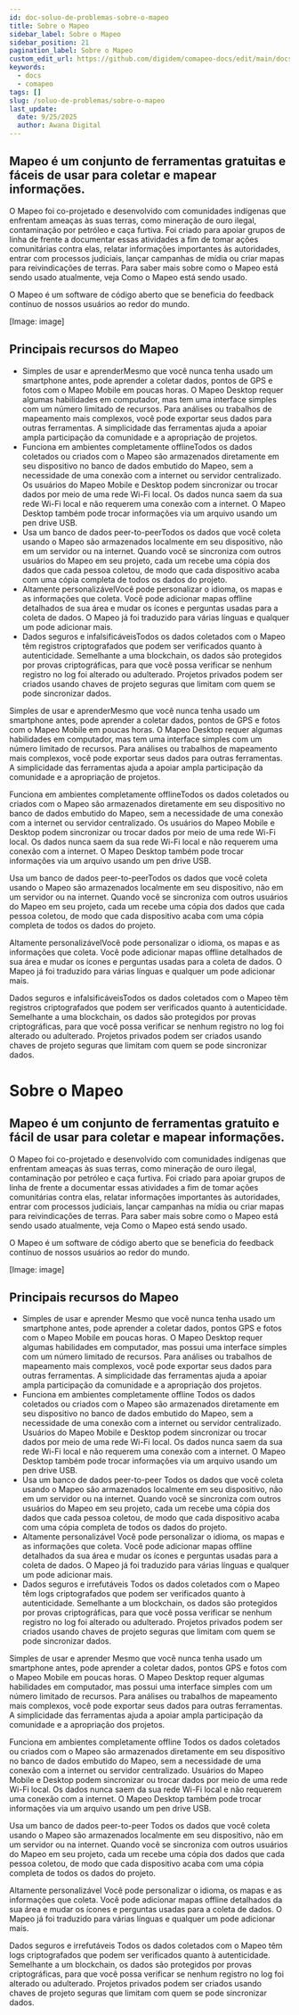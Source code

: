 ```yaml
---
id: doc-soluo-de-problemas-sobre-o-mapeo
title: Sobre o Mapeo
sidebar_label: Sobre o Mapeo
sidebar_position: 21
pagination_label: Sobre o Mapeo
custom_edit_url: https://github.com/digidem/comapeo-docs/edit/main/docs/soluo-de-problemas/sobre-o-mapeo.md
keywords:
  - docs
  - comapeo
tags: []
slug: /soluo-de-problemas/sobre-o-mapeo
last_update:
  date: 9/25/2025
  author: Awana Digital
---
```

## Mapeo é um conjunto de ferramentas gratuitas e fáceis de usar para coletar e mapear informações.


O Mapeo foi co-projetado e desenvolvido com comunidades indígenas que enfrentam ameaças às suas terras, como mineração de ouro ilegal, contaminação por petróleo e caça furtiva. Foi criado para apoiar grupos de linha de frente a documentar essas atividades a fim de tomar ações comunitárias contra elas, relatar informações importantes às autoridades, entrar com processos judiciais, lançar campanhas de mídia ou criar mapas para reivindicações de terras. Para saber mais sobre como o Mapeo está sendo usado atualmente, veja Como o Mapeo está sendo usado.


O Mapeo é um software de código aberto que se beneficia do feedback contínuo de nossos usuários ao redor do mundo.


[Image: image]


## Principais recursos do Mapeo

- Simples de usar e aprenderMesmo que você nunca tenha usado um smartphone antes, pode aprender a coletar dados, pontos de GPS e fotos com o Mapeo Mobile em poucas horas. O Mapeo Desktop requer algumas habilidades em computador, mas tem uma interface simples com um número limitado de recursos. Para análises ou trabalhos de mapeamento mais complexos, você pode exportar seus dados para outras ferramentas. A simplicidade das ferramentas ajuda a apoiar ampla participação da comunidade e a apropriação de projetos.
- Funciona em ambientes completamente offlineTodos os dados coletados ou criados com o Mapeo são armazenados diretamente em seu dispositivo no banco de dados embutido do Mapeo, sem a necessidade de uma conexão com a internet ou servidor centralizado. Os usuários do Mapeo Mobile e Desktop podem sincronizar ou trocar dados por meio de uma rede Wi-Fi local. Os dados nunca saem da sua rede Wi-Fi local e não requerem uma conexão com a internet. O Mapeo Desktop também pode trocar informações via um arquivo usando um pen drive USB.
- Usa um banco de dados peer-to-peerTodos os dados que você coleta usando o Mapeo são armazenados localmente em seu dispositivo, não em um servidor ou na internet. Quando você se sincroniza com outros usuários do Mapeo em seu projeto, cada um recebe uma cópia dos dados que cada pessoa coletou, de modo que cada dispositivo acaba com uma cópia completa de todos os dados do projeto.
- Altamente personalizávelVocê pode personalizar o idioma, os mapas e as informações que coleta. Você pode adicionar mapas offline detalhados de sua área e mudar os ícones e perguntas usadas para a coleta de dados. O Mapeo já foi traduzido para várias línguas e qualquer um pode adicionar mais.
- Dados seguros e infalsificáveisTodos os dados coletados com o Mapeo têm registros criptografados que podem ser verificados quanto à autenticidade. Semelhante a uma blockchain, os dados são protegidos por provas criptográficas, para que você possa verificar se nenhum registro no log foi alterado ou adulterado. Projetos privados podem ser criados usando chaves de projeto seguras que limitam com quem se pode sincronizar dados.

Simples de usar e aprenderMesmo que você nunca tenha usado um smartphone antes, pode aprender a coletar dados, pontos de GPS e fotos com o Mapeo Mobile em poucas horas. O Mapeo Desktop requer algumas habilidades em computador, mas tem uma interface simples com um número limitado de recursos. Para análises ou trabalhos de mapeamento mais complexos, você pode exportar seus dados para outras ferramentas. A simplicidade das ferramentas ajuda a apoiar ampla participação da comunidade e a apropriação de projetos.


Funciona em ambientes completamente offlineTodos os dados coletados ou criados com o Mapeo são armazenados diretamente em seu dispositivo no banco de dados embutido do Mapeo, sem a necessidade de uma conexão com a internet ou servidor centralizado. Os usuários do Mapeo Mobile e Desktop podem sincronizar ou trocar dados por meio de uma rede Wi-Fi local. Os dados nunca saem da sua rede Wi-Fi local e não requerem uma conexão com a internet. O Mapeo Desktop também pode trocar informações via um arquivo usando um pen drive USB.


Usa um banco de dados peer-to-peerTodos os dados que você coleta usando o Mapeo são armazenados localmente em seu dispositivo, não em um servidor ou na internet. Quando você se sincroniza com outros usuários do Mapeo em seu projeto, cada um recebe uma cópia dos dados que cada pessoa coletou, de modo que cada dispositivo acaba com uma cópia completa de todos os dados do projeto.


Altamente personalizávelVocê pode personalizar o idioma, os mapas e as informações que coleta. Você pode adicionar mapas offline detalhados de sua área e mudar os ícones e perguntas usadas para a coleta de dados. O Mapeo já foi traduzido para várias línguas e qualquer um pode adicionar mais.


Dados seguros e infalsificáveisTodos os dados coletados com o Mapeo têm registros criptografados que podem ser verificados quanto à autenticidade. Semelhante a uma blockchain, os dados são protegidos por provas criptográficas, para que você possa verificar se nenhum registro no log foi alterado ou adulterado. Projetos privados podem ser criados usando chaves de projeto seguras que limitam com quem se pode sincronizar dados.


# Sobre o Mapeo


## Mapeo é um conjunto de ferramentas gratuito e fácil de usar para coletar e mapear informações.


O Mapeo foi co-projetado e desenvolvido com comunidades indígenas que enfrentam ameaças às suas terras, como mineração de ouro ilegal, contaminação por petróleo e caça furtiva. Foi criado para apoiar grupos de linha de frente a documentar essas atividades a fim de tomar ações comunitárias contra elas, relatar informações importantes às autoridades, entrar com processos judiciais, lançar campanhas na mídia ou criar mapas para reivindicações de terras. Para saber mais sobre como o Mapeo está sendo usado atualmente, veja Como o Mapeo está sendo usado.


O Mapeo é um software de código aberto que se beneficia do feedback contínuo de nossos usuários ao redor do mundo.


[Image: image]


## Principais recursos do Mapeo

- Simples de usar e aprender
Mesmo que você nunca tenha usado um smartphone antes, pode aprender a coletar dados, pontos GPS e fotos com o Mapeo Mobile em poucas horas. O Mapeo Desktop requer algumas habilidades em computador, mas possui uma interface simples com um número limitado de recursos. Para análises ou trabalhos de mapeamento mais complexos, você pode exportar seus dados para outras ferramentas. A simplicidade das ferramentas ajuda a apoiar ampla participação da comunidade e a apropriação dos projetos.
- Funciona em ambientes completamente offline
Todos os dados coletados ou criados com o Mapeo são armazenados diretamente em seu dispositivo no banco de dados embutido do Mapeo, sem a necessidade de uma conexão com a internet ou servidor centralizado. Usuários do Mapeo Mobile e Desktop podem sincronizar ou trocar dados por meio de uma rede Wi-Fi local. Os dados nunca saem da sua rede Wi-Fi local e não requerem uma conexão com a internet. O Mapeo Desktop também pode trocar informações via um arquivo usando um pen drive USB.
- Usa um banco de dados peer-to-peer
Todos os dados que você coleta usando o Mapeo são armazenados localmente em seu dispositivo, não em um servidor ou na internet. Quando você se sincroniza com outros usuários do Mapeo em seu projeto, cada um recebe uma cópia dos dados que cada pessoa coletou, de modo que cada dispositivo acaba com uma cópia completa de todos os dados do projeto.
- Altamente personalizável
Você pode personalizar o idioma, os mapas e as informações que coleta. Você pode adicionar mapas offline detalhados da sua área e mudar os ícones e perguntas usadas para a coleta de dados. O Mapeo já foi traduzido para várias línguas e qualquer um pode adicionar mais.
- Dados seguros e irrefutáveis
Todos os dados coletados com o Mapeo têm logs criptografados que podem ser verificados quanto à autenticidade. Semelhante a um blockchain, os dados são protegidos por provas criptográficas, para que você possa verificar se nenhum registro no log foi alterado ou adulterado. Projetos privados podem ser criados usando chaves de projeto seguras que limitam com quem se pode sincronizar dados.

Simples de usar e aprender
Mesmo que você nunca tenha usado um smartphone antes, pode aprender a coletar dados, pontos GPS e fotos com o Mapeo Mobile em poucas horas. O Mapeo Desktop requer algumas habilidades em computador, mas possui uma interface simples com um número limitado de recursos. Para análises ou trabalhos de mapeamento mais complexos, você pode exportar seus dados para outras ferramentas. A simplicidade das ferramentas ajuda a apoiar ampla participação da comunidade e a apropriação dos projetos.


Funciona em ambientes completamente offline
Todos os dados coletados ou criados com o Mapeo são armazenados diretamente em seu dispositivo no banco de dados embutido do Mapeo, sem a necessidade de uma conexão com a internet ou servidor centralizado. Usuários do Mapeo Mobile e Desktop podem sincronizar ou trocar dados por meio de uma rede Wi-Fi local. Os dados nunca saem da sua rede Wi-Fi local e não requerem uma conexão com a internet. O Mapeo Desktop também pode trocar informações via um arquivo usando um pen drive USB.


Usa um banco de dados peer-to-peer
Todos os dados que você coleta usando o Mapeo são armazenados localmente em seu dispositivo, não em um servidor ou na internet. Quando você se sincroniza com outros usuários do Mapeo em seu projeto, cada um recebe uma cópia dos dados que cada pessoa coletou, de modo que cada dispositivo acaba com uma cópia completa de todos os dados do projeto.


Altamente personalizável
Você pode personalizar o idioma, os mapas e as informações que coleta. Você pode adicionar mapas offline detalhados da sua área e mudar os ícones e perguntas usadas para a coleta de dados. O Mapeo já foi traduzido para várias línguas e qualquer um pode adicionar mais.


Dados seguros e irrefutáveis
Todos os dados coletados com o Mapeo têm logs criptografados que podem ser verificados quanto à autenticidade. Semelhante a um blockchain, os dados são protegidos por provas criptográficas, para que você possa verificar se nenhum registro no log foi alterado ou adulterado. Projetos privados podem ser criados usando chaves de projeto seguras que limitam com quem se pode sincronizar dados.

